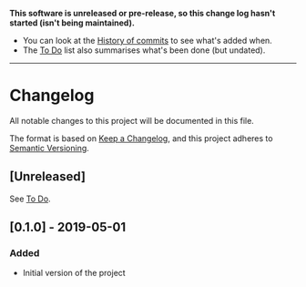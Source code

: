 **This software is unreleased or pre-release, so this change log hasn't started (isn't being maintained).**

- You can look at the [History of commits](https://github.com/cwellsx/react-forum/commits/master)
  to see what's added when.
- The [To Do](./TODO.md) list also summarises what's been done (but undated).

---

# Changelog

All notable changes to this project will be documented in this file.

The format is based on [Keep a Changelog](https://keepachangelog.com/en/1.0.0/),
and this project adheres to [Semantic Versioning](https://semver.org/spec/v2.0.0.html).

## [Unreleased]

See [To Do](./TODO.md).

## [0.1.0] - 2019-05-01
### Added
- Initial version of the project

